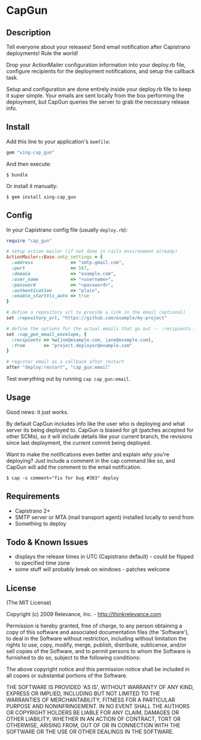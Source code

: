 # CapGun

## Description

Tell everyone about your releases!  Send email notification after Capistrano deployments!  Rule the world!

Drop your ActionMailer configuration information into your deploy.rb file, configure recipients for the deployment notifications, and setup the callback task.

Setup and configuration are done entirely inside your deploy.rb file to keep it super simple.  Your emails are sent locally from the box performing the deployment, but CapGun queries the server to grab the necessary release info.

## Install

Add this line to your application's `Gemfile`:

```ruby
gem "xing-cap_gun"
```

And then execute:

    $ bundle

Or install it manually:

    $ gem install xing-cap_gun

## Config

In your Capistrano config file (usually `deploy.rb`):

```ruby
require "cap_gun"

# setup action mailer (if not done in rails environment already)
ActionMailer::Base.smtp_settings = {
  :address              => "smtp.gmail.com",
  :port                 => 587,
  :domain               => "example.com",
  :user_name            => "<username>",
  :password             => "<password>",
  :authentication       => "plain",
  :enable_starttls_auto => true
}

# define a repository url to provide a link in the email (optional)
set :repository_url, "https://github.com/example/my-project"

# define the options for the actual emails that go out -- :recipients is the only required option
set :cap_gun_email_envelope, {
  :recipients => %w[joe@example.com, jane@example.com],
  :from       => "project.deployer@example.com"
}

# register email as a callback after restart
after "deploy:restart", "cap_gun:email"
```

Test everything out by running `cap cap_gun:email`.

## Usage

Good news: it just works.

By default CapGun includes info like the user who is deploying and what server its being deployed to.  CapGun is biased for git (patches accepted for other SCMs), so it will include details like your current branch, the revisions since last deployment, the current commit being deployed.

Want to make the notifications even better and explain _why_ you're deploying?
Just include a comment in the cap command like so, and CapGun will add the comment to the email notification.

    $ cap -s comment="fix for bug #303" deploy

## Requirements

* Capistrano 2+
* SMTP server or MTA (mail transport agent) installed locally to send from
* Something to deploy

## Todo & Known Issues

* displays the release times in UTC (Capistrano default) - could be flipped to specified time zone
* some stuff will probably break on windows - patches welcome

## License

(The MIT License)

Copyright (c) 2009 Relevance, Inc. - http://thinkrelevance.com

Permission is hereby granted, free of charge, to any person obtaining
a copy of this software and associated documentation files (the
'Software'), to deal in the Software without restriction, including
without limitation the rights to use, copy, modify, merge, publish,
distribute, sublicense, and/or sell copies of the Software, and to
permit persons to whom the Software is furnished to do so, subject to
the following conditions:

The above copyright notice and this permission notice shall be
included in all copies or substantial portions of the Software.

THE SOFTWARE IS PROVIDED 'AS IS', WITHOUT WARRANTY OF ANY KIND,
EXPRESS OR IMPLIED, INCLUDING BUT NOT LIMITED TO THE WARRANTIES OF
MERCHANTABILITY, FITNESS FOR A PARTICULAR PURPOSE AND NONINFRINGEMENT.
IN NO EVENT SHALL THE AUTHORS OR COPYRIGHT HOLDERS BE LIABLE FOR ANY
CLAIM, DAMAGES OR OTHER LIABILITY, WHETHER IN AN ACTION OF CONTRACT,
TORT OR OTHERWISE, ARISING FROM, OUT OF OR IN CONNECTION WITH THE
SOFTWARE OR THE USE OR OTHER DEALINGS IN THE SOFTWARE.
